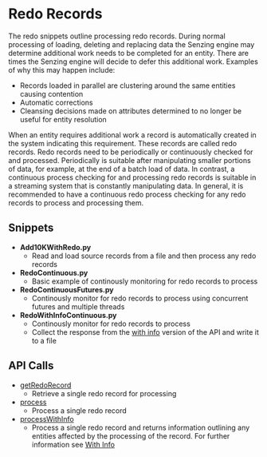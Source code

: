# Redo Records
The redo snippets outline processing redo records. During normal processing of loading, deleting and replacing data the Senzing engine may determine additional work needs to be completed for an entity. There are times the Senzing engine will decide to defer this additional work. Examples of why this may happen include:
* Records loaded in parallel are clustering around the same entities causing contention
* Automatic corrections 
* Cleansing decisions made on attributes determined to no longer be useful for entity resolution

When an entity requires additional work a record is automatically created in the system indicating this requirement. These records are called redo records. Redo records need to be periodically or continuously checked for and processed. Periodically is suitable after manipulating smaller portions of data, for example, at the end of a batch load of data. In contrast, a continuous process checking for and processing redo records is suitable in a streaming system that is constantly manipulating data. In general, it is recommended to have a continuous redo process checking for any redo records to process and processing them.

## Snippets
* **Add10KWithRedo.py**
    * Read and load source records from a file and then process any redo records 
* **RedoContinuous.py**
    * Basic example of continously monitoring for redo records to process
* **RedoContinuousFutures.py**
    * Continously monitor for redo records to process using concurrent futures and multiple threads
* **RedoWithInfoContinuous.py**
    * Continously monitor for redo records to process
    * Collect the response from the [with info](../../../README.md#with-info) version of the API and write it to a file

## API Calls
* [getRedoRecord](../../../Python/APIs/G2Engine/Redo/getRedoRecord.py)
  * Retrieve a single redo record for processing
* [process](../../../Python/APIs/G2Engine/Redo/process.py)
    * Process a single redo record
* [processWithInfo](../../../Python/APIs/G2Engine/Redo/processWithInfo.py)
    * Process a single redo record and returns information outlining any entities affected by the processing of the record. For further information see [With Info](../../../README.md#with-info)
